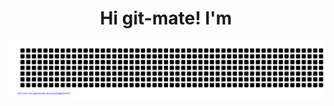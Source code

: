<h1 align="center"> Hi git-mate! I'm<a href="https://www.instagram.com/nannn_ep/"></a></h1>
<div align="center">

[![jasineri/gitartwork](gitartwork.svg)](https://github.com/onlypem/onlypem)
</div>
